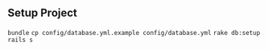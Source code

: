 ## Setup Project

`bundle`
`cp config/database.yml.example config/database.yml`
`rake db:setup`
`rails s`

